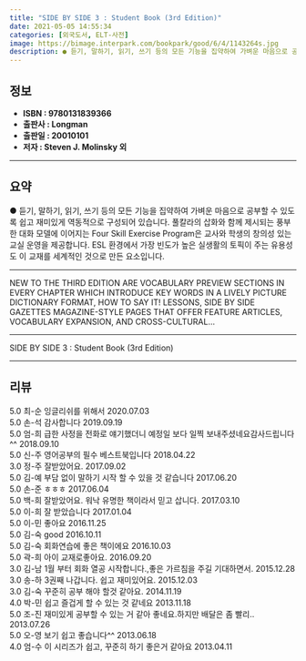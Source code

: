 ```yaml
---
title: "SIDE BY SIDE 3 : Student Book (3rd Edition)"
date: 2021-05-05 14:55:34
categories: [외국도서, ELT-사전]
image: https://bimage.interpark.com/bookpark/good/6/4/1143264s.jpg
description: ● 듣기, 말하기, 읽기, 쓰기 등의 모든 기능을 집약하여 가벼운 마음으로 공부할 수 있도록 쉽고 재미있게 역동적으로 구성되어 있습니다. 풀칼라의 삽화와 함께 제시되는 풍부한 대화 모델에 이어지는 Four Skill Exercise Program은 교사와 학생의 창의성 있는 교실 운영
---
```


## **정보**

- **ISBN : 9780131839366**
- **출판사 : Longman**
- **출판일 : 20010101**
- **저자 : Steven J. Molinsky 외**

------



## **요약**

●  듣기, 말하기, 읽기, 쓰기 등의 모든 기능을 집약하여 가벼운 마음으로 공부할 수 있도록 쉽고 재미있게 역동적으로 구성되어 있습니다. 풀칼라의 삽화와 함께 제시되는 풍부한 대화 모델에 이어지는 Four Skill Exercise Program은 교사와 학생의 창의성 있는 교실 운영을 제공합니다. ESL 환경에서 가장 빈도가 높은 실생활의 토픽이 주는 유용성도 이 교재를 세계적인 것으로 만든 요소입니다.

------

NEW TO THE THIRD EDITION ARE VOCABULARY PREVIEW SECTIONS IN EVERY CHAPTER WHICH INTRODUCE KEY WORDS IN A LIVELY PICTURE DICTIONARY FORMAT, HOW TO SAY IT! LESSONS, SIDE BY SIDE GAZETTES MAGAZINE-STYLE PAGES THAT OFFER FEATURE ARTICLES, VOCABULARY EXPANSION, AND CROSS-CULTURAL... 

------


SIDE BY SIDE 3 : Student Book (3rd Edition) 

------


## **리뷰** 

5.0 최-순 잉글리쉬를 위해서 2020.07.03 <br/>5.0 손-석 감사합니다  2019.09.19 <br/>5.0 엄-희 급한 사정을 전화로 얘기했더니 예정일 보다 일찍 보내주셨네요감사드립니다^^ 2018.09.10 <br/>5.0 신-주 영어공부의 필수 베스트북입니다 2018.04.22 <br/>3.0 정-주 잘받았어요. 2017.09.02 <br/>5.0 김-예 부담 없이 말하기 시작 할 수 있을 것 같습니다  2017.06.20 <br/>5.0 손-준 ㅎㅎㅎ 2017.06.04 <br/>5.0 백-희 잘받았어요. 워낙 유명한 책이라서 믿고 삽니다. 2017.03.10 <br/>5.0 이-희 잘 받았습니다 2017.01.04 <br/>5.0 이-민 좋아요 2016.11.25 <br/>5.0 김-숙 good 2016.10.11 <br/>5.0 김-숙 회화연습에 좋은 책이에요 2016.10.03 <br/>5.0 곽-희 아이 교재로좋아요. 2016.09.20 <br/>3.0 김-남 1월 부터 회화 열공 시작합니다.,좋은 가르침을 주길 기대하면서. 2015.12.28 <br/>3.0 송-하 3권째 나갑니다. 쉽고 재미있어요. 2015.12.03 <br/>3.0 김-숙 꾸준히 공부 해야 할것 같아요. 2014.11.19 <br/>4.0 박-민 쉽고 즐겁게 할 수 있는 것 같네요 2013.11.18 <br/>5.0 조-진 재미있게 공부할 수 있는 거 같아 좋네요.하지만 배달은 좀 빨리.. 2013.07.26 <br/>5.0 오-영 보기 쉽고 좋습니다^^ 2013.06.18 <br/>4.0 엄-수 이 시리즈가 쉽고, 꾸준히 하기 좋은거 같아요 2013.04.11 <br/>
